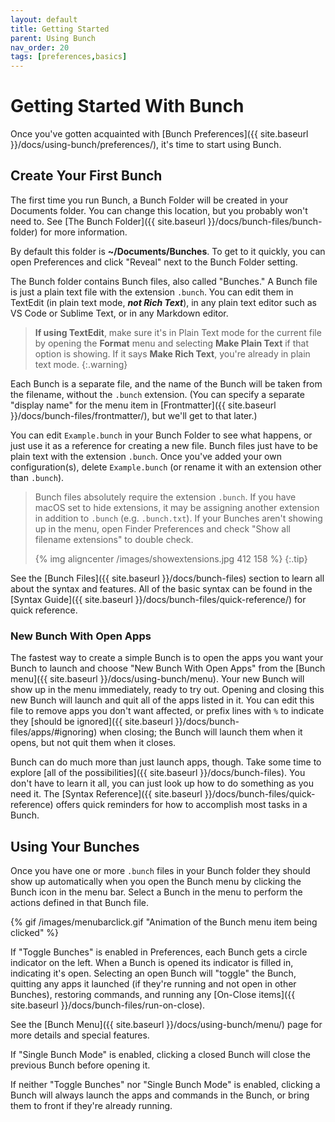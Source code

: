 ```yaml
---
layout: default
title: Getting Started
parent: Using Bunch
nav_order: 20
tags: [preferences,basics]
---
```

# Getting Started With Bunch

Once you've gotten acquainted with [Bunch Preferences]({{ site.baseurl }}/docs/using-bunch/preferences/), it's time to start using Bunch.

## Create Your First Bunch

The first time you run Bunch, a Bunch Folder will be created in your Documents folder. You can change this location, but you probably won't need to. See [The Bunch Folder]({{ site.baseurl }}/docs/bunch-files/bunch-folder) for more information.

By default this folder is __~/Documents/Bunches__. To get to it quickly, you can open Preferences and click "Reveal" next to the Bunch Folder setting.

The Bunch folder contains Bunch files, also called "Bunches." A Bunch file is just a plain text file with the extension `.bunch`. You can edit them in TextEdit (in plain text mode, ___not Rich Text___), in any plain text editor such as VS Code or Sublime Text, or in any Markdown editor.

> __If using TextEdit__, make sure it's in Plain Text mode for the current file by opening the __Format__ menu and selecting __Make Plain Text__ if that option is showing. If it says __Make Rich Text__, you're already in plain text mode.
{:.warning}

Each Bunch is a separate file, and the name of the Bunch will be taken from the filename, without the `.bunch` extension. (You can specify a separate "display name" for the menu item in [Frontmatter]({{ site.baseurl }}/docs/bunch-files/frontmatter/), but we'll get to that later.) 

You can edit `Example.bunch` in your Bunch Folder to see what happens, or just use it as a reference for creating a new file. Bunch files just have to be plain text with the extension `.bunch`. Once you've added your own configuration(s), delete `Example.bunch` (or rename it with an extension other than `.bunch`).

> Bunch files absolutely require the extension `.bunch`. If you have macOS set to hide extensions, it may be assigning another extension in addition to `.bunch` (e.g. `.bunch.txt`). If your Bunches aren't showing up in the menu, open Finder Preferences and check "Show all filename extensions" to double check.
> 
> {% img aligncenter /images/showextensions.jpg 412 158 %}
{:.tip}

See the [Bunch Files]({{ site.baseurl }}/docs/bunch-files) section to learn all about the syntax and features. All of the basic syntax can be found in the [Syntax Guide]({{ site.baseurl }}/docs/bunch-files/quick-reference/) for quick reference.

### New Bunch With Open Apps

The fastest way to create a simple Bunch is to open the apps you want your Bunch to launch and choose "New Bunch With Open Apps" from the [Bunch menu]({{ site.baseurl }}/docs/using-bunch/menu). Your new Bunch will show up in the menu immediately, ready to try out. Opening and closing this new Bunch will launch and quit all of the apps listed in it. You can edit this file to remove apps you don't want affected, or prefix lines with `%` to indicate they [should be ignored]({{ site.baseurl }}/docs/bunch-files/apps/#ignoring) when closing; the Bunch will launch them when it opens, but not quit them when it closes.

Bunch can do much more than just launch apps, though. Take some time to explore [all of the possibilities]({{ site.baseurl }}/docs/bunch-files). You don't have to learn it all, you can just look up how to do something as you need it. The [Syntax Reference]({{ site.baseurl }}/docs/bunch-files/quick-reference) offers quick reminders for how to accomplish most tasks in a Bunch.

## Using Your Bunches

Once you have one or more `.bunch` files in your Bunch folder they should show up automatically when you open the Bunch menu by clicking the Bunch icon in the menu bar. Select a Bunch in the menu to perform the actions defined in that Bunch file.

{% gif /images/menubarclick.gif "Animation of the Bunch menu item being clicked" %}

If "Toggle Bunches" is enabled in Preferences, each Bunch gets a circle indicator on the left. When a Bunch is opened its indicator is filled in, indicating it's open. Selecting an open Bunch will "toggle" the Bunch, quitting any apps it launched (if they're running and not open in other Bunches), restoring commands, and running any [On-Close items]({{ site.baseurl }}/docs/bunch-files/run-on-close).

See the [Bunch Menu]({{ site.baseurl }}/docs/using-bunch/menu/) page for more details and special features.

If "Single Bunch Mode" is enabled, clicking a closed Bunch will close the previous Bunch before opening it.

If neither "Toggle Bunches" nor "Single Bunch Mode" is enabled, clicking a Bunch will always launch the apps and commands in the Bunch, or bring them to front if they're already running.
